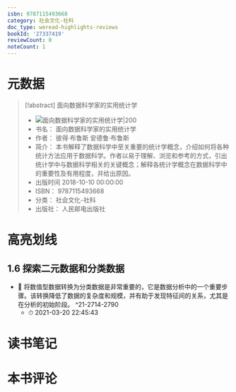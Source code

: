 ```yaml
---
isbn: 9787115493668
category: 社会文化-社科
doc_type: weread-highlights-reviews
bookId: '27337419'
reviewCount: 0
noteCount: 1
---
```

# 元数据
> [!abstract] 面向数据科学家的实用统计学
> - ![ 面向数据科学家的实用统计学|200](https://wfqqreader-1252317822.image.myqcloud.com/cover/419/27337419/t7_27337419.jpg)
> - 书名： 面向数据科学家的实用统计学
> - 作者： 彼得·布鲁斯 安德鲁·布鲁斯
> - 简介： 本书解释了数据科学中至关重要的统计学概念，介绍如何将各种统计方法应用于数据科学。作者以易于理解、浏览和参考的方式，引出统计学中与数据科学相关的关键概念；解释各统计学概念在数据科学中的重要性及有用程度，并给出原因。
> - 出版时间 2018-10-10 00:00:00
> - ISBN： 9787115493668
> - 分类： 社会文化-社科
> - 出版社： 人民邮电出版社

# 高亮划线

## 1.6 探索二元数据和分类数据


- 📌 将数值型数据转换为分类数据是非常重要的，它是数据分析中的一个重要步骤。该转换降低了数据的复杂度和规模，并有助于发现特征间的关系，尤其是在分析的初始阶段。 ^21-2714-2790
    - ⏱ 2021-03-20 22:45:43 
# 读书笔记

# 本书评论
